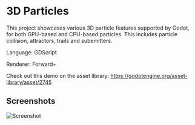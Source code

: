 # 3D Particles

This project showcases various 3D particle features supported by Godot, for both GPU-based and CPU-based particles.
This includes particle collision, attractors, trails and subemitters.

Language: GDScript

Renderer: Forward+

Check out this demo on the asset library: https://godotengine.org/asset-library/asset/2745

## Screenshots

![Screenshot](screenshots/3d_particles.png)
